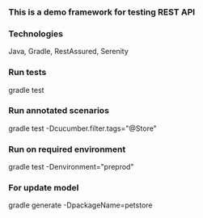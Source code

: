 ### This is a demo framework for testing REST API

### Technologies
Java, Gradle, RestAssured, Serenity

### Run tests
gradle test 

### Run annotated scenarios
gradle test -Dcucumber.filter.tags="@Store"

### Run on required environment
gradle test -Denvironment="preprod"

### For update model
gradle generate -DpackageName=petstore




